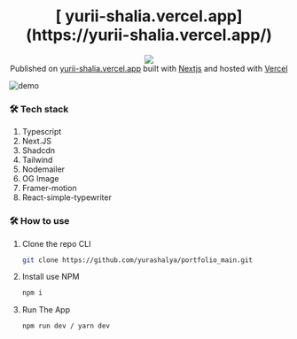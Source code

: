 <h1 align="center">
 [ yurii-shalia.vercel.app](https://yurii-shalia.vercel.app/)
</h1>
<p align="center">
  <a href="https://github.com/yurashalya" alt="author">
        <img src="https://github.com/user-attachments/assets/e637ca25-96f7-45f5-a9e7-04cbcc56ec25" /></a> </br>
  Published on <a href=https://yurii-shalia.vercel.app" target="_blank">yurii-shalia.vercel.app</a> built with <a href="https://nextjs.org/" target="_blank">Nextjs</a> and hosted with <a href="https://vercel.com/" target="_blank">Vercel</a>
</p>

![demo]((https://github.com/user-attachments/assets/e637ca25-96f7-45f5-a9e7-04cbcc56ec25))


### 🛠 Tech stack

1. Typescript
2. Next.JS
3. Shadcdn
4. Tailwind
5. Nodemailer
6. OG Image
7. Framer-motion
8. React-simple-typewriter

### 🛠 How to use

1. Clone the repo CLI

   ```sh
   git clone https://github.com/yurashalya/portfolio_main.git
   ```

2. Install use NPM 

   ```sh
   npm i
   ```

3. Run The App

   ```sh
   npm run dev / yarn dev
   ```

